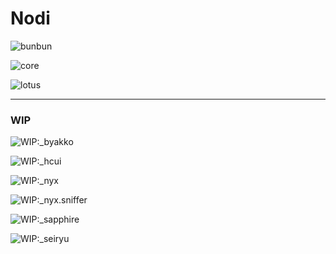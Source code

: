 # Nodi

<!--PACKAGE_BADGE_BEGIN-->
![bunbun](https://img.shields.io/static/v1?label=bunbun&message=1.0.16&color=CB3837&logo=npm&style=for-the-badge)

![core](https://img.shields.io/static/v1?label=core&message=1.0.4&color=CB3837&logo=npm&style=for-the-badge)

![lotus](https://img.shields.io/static/v1?label=lotus&message=1.0.0&color=CB3837&logo=npm&style=for-the-badge)


---
### WIP

![WIP:_byakko](https://img.shields.io/static/v1?label=byakko&message=wip-1.0.0&color=343434&logo=npm&style=for-the-badge)

![WIP:_hcui](https://img.shields.io/static/v1?label=hcui&message=wip-1.0.0&color=343434&logo=npm&style=for-the-badge)

![WIP:_nyx](https://img.shields.io/static/v1?label=nyx&message=wip-1.0.0&color=343434&logo=npm&style=for-the-badge)

![WIP:_nyx.sniffer](https://img.shields.io/static/v1?label=nyx.sniffer&message=wip-1.0.0&color=343434&logo=npm&style=for-the-badge)

![WIP:_sapphire](https://img.shields.io/static/v1?label=sapphire&message=wip-1.0.0&color=343434&logo=npm&style=for-the-badge)

![WIP:_seiryu](https://img.shields.io/static/v1?label=seiryu&message=wip-1.0.0&color=343434&logo=npm&style=for-the-badge)

<!--PACKAGE_BADGE_END-->